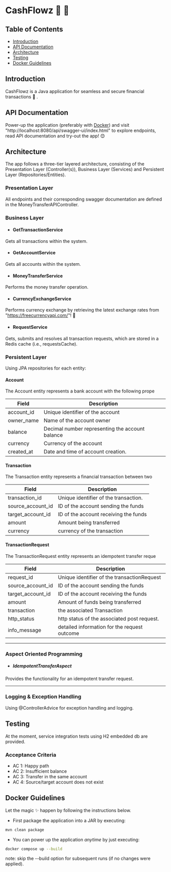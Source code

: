 # CashFlowz 💸 💸 
## Table of Contents
- [Introduction](#introduction)
- [API Documentation](#API-Documentation)
- [Architecture](#architecture)
- [Testing](#testing)
- [Docker Guidelines](#docker-guidelines)

## Introduction 
CashFlowz is a Java application for seamless and secure financial transactions 💸 .  

## API Documentation
Power-up the application (preferably with [Docker](#docker-guidelines)) and visit "http://localhost:8080/api/swagger-ui/index.html" to explore endpoints, read API documentation and try-out the app! 😊

## Architecture
The app follows a three-tier layered architecture, consisting of the Presentation Layer (Controller(s)), Business Layer (Services) and Persistent Layer (Repositories/Entities).

### Presentation Layer
All endpoints and their corresponding swagger documentation are defined in the MoneyTransferAPIController.

### Business Layer
- #### GetTransactionService
Gets all transactions within the system.

- #### GetAccountService
Gets all accounts within the system.

- #### MoneyTransferService
Performs the money transfer operation.

- #### CurrencyExchangeService
Performs currency exchange by retrieving the latest exchange rates from "https://freecurrencyapi.com/"! 💱

- #### RequestService
Gets, submits and resolves all transaction requests, which are stored in a Redis cache (i.e., requestsCache).

### Persistent Layer
Using JPA repositories for each entity:
                                                                
#### Account                                                          
The Account entity represents a bank account with the following prope
                                                                            
| Field      | Description                                 |      
|------------|---------------------------------------------|      
| account_id | Unique identifier of the account            |      
| owner_name | Name of the account owner                   |      
| balance    | Decimal number representing the account balance |     
| currency   | Currency of the account                     |                   
| created_at | Date and time of account creation.          |      
                                                                            
#### Transaction                                                      
The Transaction entity represents a financial transaction between two
                                                                            
| Field             | Description                           |         
|-------------------|---------------------------------------|         
| transaction_id    | Unique identifier of the transaction. |         
| source_account_id | ID of the account sending the funds   |         
| target_account_id | ID of the account receiving the funds |        
| amount            | Amount being transferred              |         
| currency          | currency of the transaction           |         
                                                                            
#### TransactionRequest                                               
The TransactionRequest entity represents an idempotent transfer reque
                                                                            
| Field             | Description                                  | 
|-------------------|----------------------------------------------| 
| request_id        | Unique identifier of the transactionRequest  | 
| source_account_id | ID of the account sending the funds          | 
| target_account_id | ID of the account receiving the funds        | 
| amount            | Amount of funds being transferred            | 
| transaction       | the associated Transaction                   | 
| http_status       | http status of the associated post request.  | 
| info_message      | detailed information for the request outcome | 

_______________________________________
### Aspect Oriented Programming 
- ##### IdempotentTransferAspect
Provides the functionality for an idempotent transfer request.
______________________________

### Logging & Exception Handling
Using @ControllerAdvice for exception handling and logging.
  
## Testing
At the moment, service integration tests using H2 embedded db are provided.

### Acceptance Criteria
- AC 1: Happy path
- AC 2: Insufficient balance
- AC 3: Transfer in the same account
- AC 4: Source/target account does not exist
  
## Docker Guidelines
Let the magic ✨ happen by following the instructions below.

- First package the application into a JAR by executing:
````bash
mvn clean package
````
- You can power up the application *anytime* by just executing:
````bash
docker compose up --build
````
note: skip the --build option for subsequent runs (if no changes were applied).

